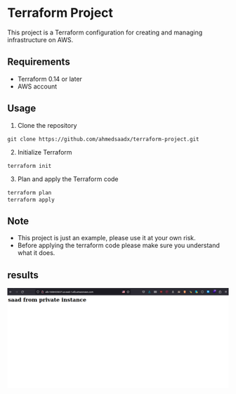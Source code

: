# Terraform Project

This project is a Terraform configuration for creating and managing infrastructure on AWS.

## Requirements
- Terraform 0.14 or later
- AWS account

## Usage
1. Clone the repository
```
git clone https://github.com/ahmedsaadx/terraform-project.git
```
2. Initialize Terraform
```
terraform init
```
3. Plan and apply the Terraform code
```
terraform plan
terraform apply
```
## Note
 - This project is just an example, please use it at your own risk.
 - Before applying the terraform code please make sure you understand what it does.
## results
![image_1](results/result.png)
